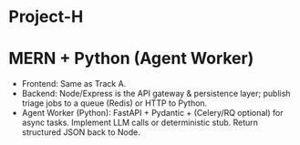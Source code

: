 # Project-H
# MERN + Python (Agent Worker)
- Frontend: Same as Track A.
- Backend: Node/Express is the API gateway & persistence layer; publish triage jobs to a queue (Redis) or HTTP to Python.
- Agent Worker (Python): FastAPI + Pydantic + (Celery/RQ optional) for async tasks. Implement LLM calls or deterministic stub. Return structured JSON back to Node.

